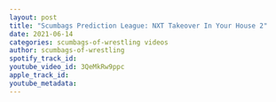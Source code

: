 ```yaml
---
layout: post
title: "Scumbags Prediction League: NXT Takeover In Your House 2"
date: 2021-06-14
categories: scumbags-of-wrestling videos
author: scumbags-of-wrestling
spotify_track_id: 
youtube_video_id: 3QeMkRw9ppc
apple_track_id: 
youtube_metadata: 
---
```

